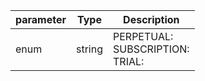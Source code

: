 | parameter | Type | Description |
| ----------- | ----------- |----------- |
| enum  |  string  | PERPETUAL: <br/>SUBSCRIPTION: <br/>TRIAL:    |